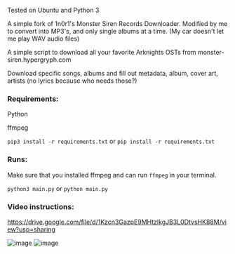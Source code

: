 Tested on Ubuntu and Python 3

A simple fork of 1n0r1's Monster Siren Records Downloader. Modified by me to convert into MP3's, and only single albums at a time. (My car doesn't let me play WAV audio files)

A simple script to download all your favorite Arknights OSTs from monster-siren.hypergryph.com

Download specific songs, albums and fill out metadata, album, cover art, artists (no lyrics because who needs those?)

### Requirements:

Python

ffmpeg

```pip3 install -r requirements.txt``` or ```pip install -r requirements.txt```

### Runs:

Make sure that you installed ffmpeg and can run `ffmpeg` in your terminal.

```python3 main.py``` or ```python main.py```

### Video instructions:
https://drive.google.com/file/d/1Kzcn3GazpE9MHtzlkgJB3L0DtvsHK88M/view?usp=sharing


![image](https://user-images.githubusercontent.com/80285371/207703442-a96488bc-5642-4d7b-92da-f0ac976e944b.png)
![image](https://user-images.githubusercontent.com/80285371/207703484-2271b5a1-7928-401d-9bed-a5e4feeec4d0.png)
